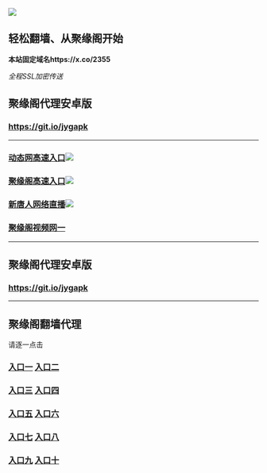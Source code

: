 
![](https://raw.githubusercontent.com/hao369/a/master/j.jpg)



## 轻松翻墙、从聚缘阁开始

**本站固定域名https://x.co/2355**

_全程SSL加密传送_



##  聚缘阁代理安卓版

### https://git.io/jygapk


***
### [动态网高速入口](https://c0mcqnl8h7.execute-api.us-east-2.amazonaws.com/2147)![](https://raw.githubusercontent.com/hao369/a/master/jygdl.gif)

### [聚缘阁高速入口]( https://9c89avlaud.execute-api.ap-northeast-2.amazonaws.com/u7979s)![](https://raw.githubusercontent.com/hao369/a/master/jyg.gif)

### [新唐人网络直播]( https://a4v57m7ibj.execute-api.us-east-2.amazonaws.com/k8hv)![](https://raw.githubusercontent.com/hao369/a/master/jygtj.gif)



### [聚缘阁视频网一]( https://36p7hqcqre.execute-api.ap-northeast-2.amazonaws.com/12eaz)








***



##  聚缘阁代理安卓版

### https://git.io/jygapk


***


## 聚缘阁翻墙代理 

请逐一点击

### **[入口一]( https://5eckwufpjd.execute-api.ap-southeast-1.amazonaws.com/6588mkhyf)** **[入口二](https://bvs8oxvzud.execute-api.ap-southeast-1.amazonaws.com/csg432)**

### **[入口三](https://s3-ap-southeast-1.amazonaws.com/jyg4/jyg.html)**  **[入口四](https://s3-ap-northeast-1.amazonaws.com/jyg9/jyg.html)**

### **[入口五](https://s3.ap-south-1.amazonaws.com/jyg5/jyg.html)**  **[入口六](https://s3-us-west-2.amazonaws.com/jyg7/jyg.html)**


###  **[入口七](https://s3-us-west-1.amazonaws.com/jyg6/jyg.html)**  **[入口八](https://s3-eu-west-1.amazonaws.com/jyg8/jyg.html)**


###  **[入口九](https://s3.eu-central-1.amazonaws.com/jyg3/jyg.html)**  **[入口十](https://s3-ap-southeast-2.amazonaws.com/jyg1/jyg.html)**




